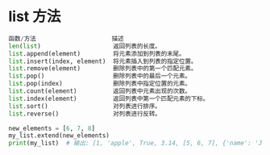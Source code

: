 <!--
 * @Author: feng 1804831168@qq.com
 * @Date: 2024-07-10 11:44:50
 * @LastEditors: feng 1804831168@qq.com
 * @LastEditTime: 2025-02-12 14:32:52
 * @Description:
 * Copyright (c) 2025 by Feng, All Rights Reserved.
-->

# list 方法

```py
函数/方法	                  描述
len(list)	                 返回列表的长度。
list.append(element)	     将元素添加到列表的末尾。
list.insert(index, element)	 将元素插入到列表的指定位置。
list.remove(element)	     删除列表中的第一个匹配元素。
list.pop()	                 删除列表中的最后一个元素。
list.pop(index)	             删除列表中指定位置的元素。
list.count(element)	         返回列表中元素出现的次数。
list.index(element)	         返回列表中第一个匹配元素的下标。
list.sort()	                 对列表进行排序。
list.reverse()	             对列表进行反转。

new_elements = [6, 7, 8]
my_list.extend(new_elements)
print(my_list)  # 输出: [1, 'apple', True, 3.14, [5, 6, 7], {'name': 'John', 'age': 30}, 6, 7, 8]
```
